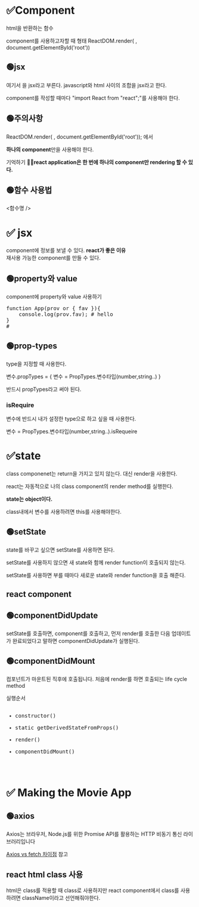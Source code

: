 # ✅Component

html을 반환하는 함수

component를 사용하고자할 때 형태
ReactDOM.render( <App />, document.getElementById('root'))

## 🟢<strong>jsx</strong></br>

여기서 <App />을 jsx라고 부른다. javascript와 html 사이의 조합을 jsx라고 한다.

component를 작성할 때마다 "import React from "react";"를 사용해야 한다.

## 🟢주의사항

ReactDOM.render( <App />, document.getElementById('root')); 에서

<strong>하나의 component</strong>만을 사용해야 한다.

기억하기 ✍🏻<strong>react application은 한 번에 하나의 component만 rendering 할 수 있다.</strong>

## 🟢함수 사용법

<함수명 />

# ✅ jsx

component에 정보를 보낼 수 있다.
<strong>react가 좋은 이유</strong><br>
재사용 가능한 component를 만들 수 있다.

## 🟢property와 value

component에 property와 value 사용하기

<pre>
function App(prov or { fav }){
    console.log(prov.fav); # hello
}
#<App fav = "hello"/>
</pre>

## 🟢prop-types

type을 지정할 때 사용한다.

변수.propTypes = {
변수 = PropTypes.변수타입(number,string..)
}

반드시 propTypes라고 써야 된다.

### isRequire

변수에 반드시 내가 설정한 type으로 하고 싶을 때 사용한다.

변수 = PropTypes.변수타입(number,string..).isRequeire

# ✅state

class componenet는 return을 가지고 있지 않는다. 대신 render을 사용한다.

react는 자동적으로 나의 class component의 render method를 실행한다.

<strong>state는 object이다.</strong>

class내에서 변수를 사용하려면 this를 사용해야한다.

## 🟢setState

state를 바꾸고 싶으면 setState를 사용하면 된다.

setState를 사용하지 않으면 새 state와 함께 render function이 호출되지 않는다.

setState를 사용하면 부를 때마다 새로운 state와 render function을 호출 해준다.

## react component

## 🟢componentDidUpdate

setState를 호출하면, component를 호출하고, 먼저 render를 호출한 다음 업데이트가 완료되었다고 말하면
componentDidUpdate가 실행된다.

## 🟢componentDidMount

컴포넌트가 마운트된 직후에 호출됩니다.
처음에 render를 하면 호출되는 life cycle method

<pre>
실행순서
<ul>
<li>constructor()</li>
<li>static getDerivedStateFromProps()</li>
<li>render()</li>
<li>componentDidMount()</li>
</ul>
</pre>

# ✅ Making the Movie App

## 🟢axios

Axios는 브라우저, Node.js를 위한 Promise API를 활용하는 HTTP 비동기 통신 라이브러리입니다</br>

<a href="https://www.geeksforgeeks.org/difference-between-fetch-and-axios-js-for-making-http-requests">Axios vs fetch 차이점</a>  참고

## react html class 사용

html은 class를 적용할 때 class로 사용하지만 react component에서 class를 사용하려면 className이라고 선언해줘야한다.